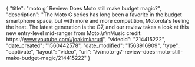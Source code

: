 {
    "title": "moto g⁷ Review: Does Moto still make budget magic?",
    "description": "The Moto G series has long been a favorite in the budget smartphone space, but with more and more competition, Motorola's feeling the heat. The latest generation is the G7, and our review takes a look at this new entry-level mid-ranger from Moto.\n\nMusic credit: https:\/\/www.youtube.com\/joakimkarud",
    "videoid": "214415222",
    "date_created": "1560442578",
    "date_modified": "1563916909",
    "type": "captivate",
    "layout": "video",
    "url": "\/v\/moto-g7-review-does-moto-still-make-budget-magic\/214415222"
}